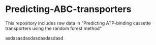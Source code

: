 # Predicting-ABC-transporters
This repository includes raw data in "Predicting ATP-binding cassette transporters using the random forest method"

asdasasdasdasdasdasdasd
